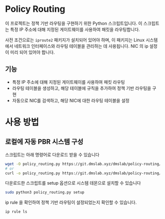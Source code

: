 # Policy Routing

이 프로젝트는 정책 기반 라우팅을 구현하기 위한 Python 스크립트입니다. 이 스크립트는 특정 IP 주소에 대해 지정된 게이트웨이를 사용하여 패킷을 라우팅합니다.

사전 조건으로는 `iproute2` 패키지가 설치되어 있어야 하며, 이 패키지는 Linux 시스템에서 네트워크 인터페이스와 라우팅 테이블을 관리하는 데 사용됩니다.
NIC 의 ip 설정이 미리 되어 있어야 합니다.

## 기능

- 특정 IP 주소에 대해 지정된 게이트웨이를 사용하여 패킷 라우팅
- 라우팅 테이블을 생성하고, 해당 테이블에 규칙을 추가하여 정책 기반 라우팅을 구현
- 자동으로 NIC를 검색하고, 해당 NIC에 대한 라우팅 테이블을 설정

# 사용 방법

## 로컬에 자동 PBR 시스템 구성

스크립트는 아래 명령어로 다운로드 받을 수 있습니다

```bash
wget -O policy_routing.py https://git.dmslab.xyz/dmslab/policy-routing/-/raw/v0.3/policy_routing.py
# or
curl -o policy_routing.py https://git.dmslab.xyz/dmslab/policy-routing/-/raw/v0.3/policy_routing.py
```

다운로드한 스크립트를 setup 옵션으로 시스템 데몬으로 설치할 수 있습니다

```bash
sudo python3 policy_routing.py setup
```

ip rule 을 확인하여 정책 기반 라우팅이 설정되었는지 확인할 수 있습니다.

```bash
ip rule ls
```